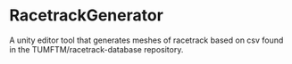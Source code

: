 # RacetrackGenerator
A unity editor tool that generates meshes of racetrack based on csv found in the TUMFTM/racetrack-database repository.

